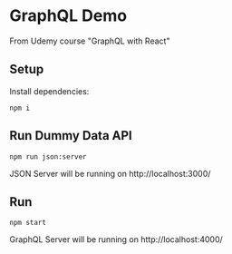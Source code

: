 # GraphQL Demo

From Udemy course "GraphQL with React"

## Setup

Install dependencies:

`npm i`

## Run Dummy Data API

`npm run json:server`

JSON Server will be running on http://localhost:3000/

## Run

`npm start`

GraphQL Server will be running on http://localhost:4000/


